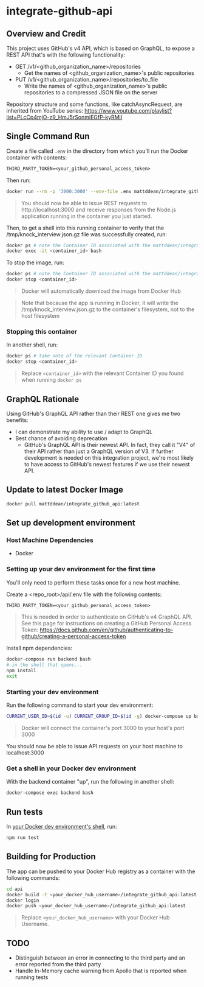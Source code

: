 # integrate-github-api

## Overview and Credit

This project uses GitHub's v4 API, which is based on GraphQL, to expose a REST API that's with the following functionality:

- GET /v1/<github_organization_name>/repositories
  - Get the names of <github_organization_name>'s public repositories
- PUT /v1/<github_organization_name>/repositories/to_file
  - Write the names of <github_organization_name>'s public repositories to a compressed JSON file on the server

Repository structure and some functions, like catchAsyncRequest, are inherited from YouTube series: https://www.youtube.com/playlist?list=PLcCp4mjO-z9_HmJ5rSonmiEGfP-kyRMlI

## Single Command Run

Create a file called `.env` in the directory from which you'll run the Docker container with contents:

```txt
THIRD_PARTY_TOKEN=<your_github_personal_access_token>
```

Then run:

```bash
docker run --rm -p '3000:3000' --env-file .env mattddean/integrate_github_api:latest
```

> You should now be able to issue REST requests to http://localhost:3000 and receive responses from the Node.js application running in the container you just started.

Then, to get a shell into this running container to verify that the /tmp/knock_interview.json.gz file was successfully created, run:

```bash
docker ps # note the Container ID associated with the mattddean/integrate_github_api:latest image
docker exec -it <container_id> bash
```

To stop the image, run:

```bash
docker ps # note the Container ID associated with the mattddean/integrate_github_api:latest image
docker stop <container_id>
```

> Docker will automatically download the image from Docker Hub

> Note that because the app is running in Docker, it will write the /tmp/knock_interview.json.gz to the container's filesystem, not to the host filesystem

### Stopping this container

In another shell, run:

```bash
docker ps # take note of the relevant Container ID
docker stop <container_id>
```

> Replace `<container_id>` with the relevant Container ID you found when running `docker ps`

## GraphQL Rationale

Using GitHub's GraphQL API rather than their REST one gives me two benefits:

- I can demonstrate my ability to use / adapt to GraphQL
- Best chance of avoiding deprecation
  - GitHub's GraphQL API is their newest API. In fact, they call it "V4" of their API rather than just a GraphQL version of V3. If further development is needed on this integration project, we're most likely to have access to GitHub's newest features if we use their newest API.

## Update to latest Docker Image

```bash
docker pull mattddean/integrate_github_api:latest
```

## Set up development environment

### Host Machine Dependencies

- Docker

### Setting up your dev environment for the first time

You'll only need to perform these tasks once for a new host machine.

Create a <repo_root>/api/.env file with the following contents:

```txt
THIRD_PARTY_TOKEN=<your_github_personal_access_token>
```

> This is needed in order to authenticate on GitHub's v4 GraphQL API. See this page for instructions on creating a GitHub Personal Access Token: https://docs.github.com/en/github/authenticating-to-github/creating-a-personal-access-token

Install npm dependencies:

```bash
docker-compose run backend bash
# in the shell that opens...
npm install
exit
```

### Starting your dev environment

Run the following command to start your dev environment:

```bash
CURRENT_USER_ID=$(id -u) CURRENT_GROUP_ID=$(id -g) docker-compose up backend
```

> Docker will connect the container's port 3000 to your host's port 3000

You should now be able to issue API requests on your host machine to localhost:3000

### Get a shell in your Docker dev environment

With the backend container "up", run the following in another shell:

```bash
docker-compose exec backend bash
```

## Run tests

In [your Docker dev environment's shell](#Get-a-shell-in-your-Docker-dev-environment), run:

```bash
npm run test
```

## Building for Production

The app can be pushed to your Docker Hub registry as a container with the following commands:

```bash
cd api
docker build -t <your_docker_hub_username>/integrate_github_api:latest .
docker login
docker push <your_docker_hub_username>/integrate_github_api:latest
```

> Replace `<your_docker_hub_username>` with your Docker Hub Username.

## TODO

- Distinguish between an error in connecting to the third party and an error reported from the third party
- Handle In-Memory cache warning from Apollo that is reported when running tests
